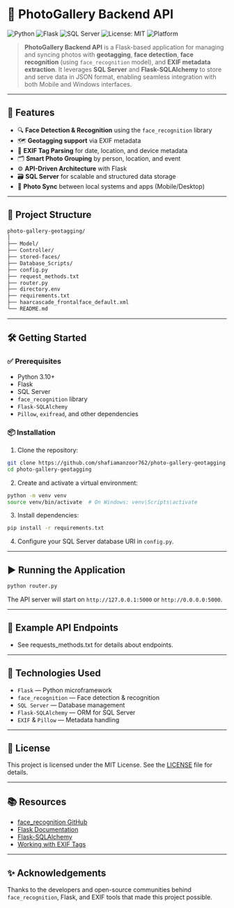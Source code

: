 
# 📸 PhotoGallery Backend API

![Python](https://img.shields.io/badge/Python-3.10+-blue.svg)
![Flask](https://img.shields.io/badge/Flask-2.x-orange.svg)
![SQL Server](https://img.shields.io/badge/SQL--Server-database-blue.svg)
![License: MIT](https://img.shields.io/badge/License-MIT-green.svg)
![Platform](https://img.shields.io/badge/Platform-Windows%20%7C%20Mobile-lightgrey.svg)

> **PhotoGallery Backend API** is a Flask-based application for managing and syncing photos with **geotagging**, **face detection**, **face recognition** (using `face_recognition` model), and **EXIF metadata extraction**. It leverages **SQL Server** and **Flask-SQLAlchemy** to store and serve data in JSON format, enabling seamless integration with both Mobile and Windows interfaces.

---

## 🚀 Features

- 🔍 **Face Detection & Recognition** using the `face_recognition` library  
- 🗺️ **Geotagging support** via EXIF metadata  
- 🧠 **EXIF Tag Parsing** for date, location, and device metadata  
- 🗂️ **Smart Photo Grouping** by person, location, and event  
- ⚙️ **API-Driven Architecture** with Flask  
- 🗃️ **SQL Server** for scalable and structured data storage  
- 🔁 **Photo Sync** between local systems and apps (Mobile/Desktop)

---

## 📁 Project Structure

```bash
photo-gallery-geotagging/
│
├── Model/
├── Controller/
├── stored-faces/
├── Database_Scripts/
├── config.py
├── request_methods.txt
├── router.py
├── directory.env
├── requirements.txt
├── haarcascade_frontalface_default.xml
└── README.md
````

---

## 🛠️ Getting Started

### ✅ Prerequisites

* Python 3.10+
* Flask
* SQL Server
* `face_recognition` library
* `Flask-SQLAlchemy`
* `Pillow`, `exifread`, and other dependencies

### 📦 Installation

1. Clone the repository:

```bash
git clone https://github.com/shafiamanzoor762/photo-gallery-geotagging.git
cd photo-gallery-geotagging
```

2. Create and activate a virtual environment:

```bash
python -m venv venv
source venv/bin/activate  # On Windows: venv\Scripts\activate
```

3. Install dependencies:

```bash
pip install -r requirements.txt
```

4. Configure your SQL Server database URI in `config.py`.

---

## ▶️ Running the Application

```bash
python router.py
```

The API server will start on `http://127.0.0.1:5000` or `http://0.0.0.0:5000`.

---

## 📌 Example API Endpoints

* See requests_methods.txt for details about endpoints.

---

## 🧠 Technologies Used

* `Flask` — Python microframework
* `face_recognition` — Face detection & recognition
* `SQL Server` — Database management
* `Flask-SQLAlchemy` — ORM for SQL Server
* `EXIF` & `Pillow` — Metadata handling

---

## 🔐 License

This project is licensed under the MIT License. See the [LICENSE](./LICENSE) file for details.

---

## 📚 Resources

* [face\_recognition GitHub](https://github.com/ageitgey/face_recognition)
* [Flask Documentation](https://flask.palletsprojects.com/)
* [Flask-SQLAlchemy](https://flask-sqlalchemy.palletsprojects.com/)
* [Working with EXIF Tags](https://exiftool.org/)

---

## ✨ Acknowledgements

Thanks to the developers and open-source communities behind `face_recognition`, Flask, and EXIF tools that made this project possible.
